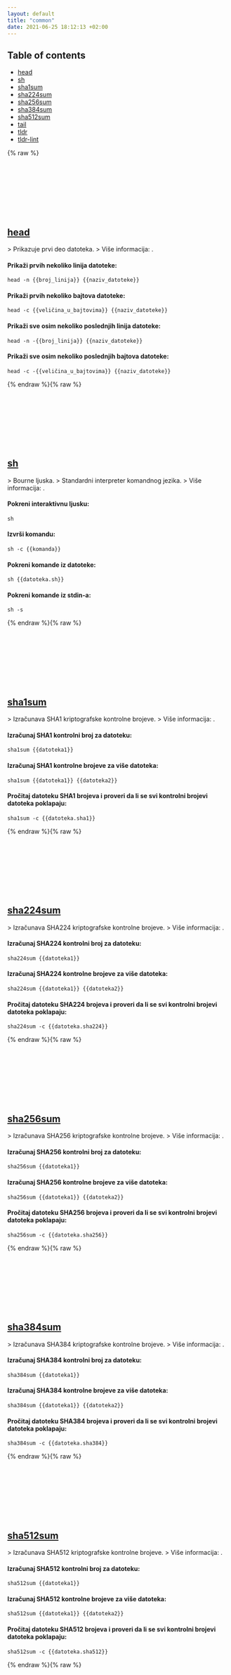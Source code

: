 ```yaml
---
layout: default
title: "common"
date: 2021-06-25 18:12:13 +02:00
---
```

## Table of contents
* <a href="#head">head</a>
* <a href="#sh">sh</a>
* <a href="#sha1sum">sha1sum</a>
* <a href="#sha224sum">sha224sum</a>
* <a href="#sha256sum">sha256sum</a>
* <a href="#sha384sum">sha384sum</a>
* <a href="#sha512sum">sha512sum</a>
* <a href="#tail">tail</a>
* <a href="#tldr">tldr</a>
* <a href="#tldr-lint">tldr-lint</a>

{% raw %}
<h2 id="head">
  <a href="/sh/common/head.html">head</a> <a href="#head"><svg class="icon">
    <use href="/assets/images/unicode_sprite.svg#link" />
  </svg></a>
</h2>
> Prikazuje prvi deo datoteka.
> Više informacija: <https://www.gnu.org/software/coreutils/head>.

#### Prikaži prvih nekoliko linija datoteke:
```shell
head -n {{broj_linija}} {{naziv_datoteke}}
```
#### Prikaži prvih nekoliko bajtova datoteke:
```shell
head -c {{veličina_u_bajtovima}} {{naziv_datoteke}}
```
#### Prikaži sve osim nekoliko poslednjih linija datoteke:
```shell
head -n -{{broj_linija}} {{naziv_datoteke}}
```
#### Prikaži sve osim nekoliko poslednjih bajtova datoteke:
```shell
head -c -{{veličina_u_bajtovima}} {{naziv_datoteke}}
```
{% endraw %}{% raw %}
<h2 id="sh">
  <a href="/sh/common/sh.html">sh</a> <a href="#sh"><svg class="icon">
    <use href="/assets/images/unicode_sprite.svg#link" />
  </svg></a>
</h2>
> Bourne ljuska.
> Standardni interpreter komandnog jezika.
> Više informacija: <https://manned.org/sh>.

#### Pokreni interaktivnu ljusku:
```shell
sh
```
#### Izvrši komandu:
```shell
sh -c {{komanda}}
```
#### Pokreni komande iz datoteke:
```shell
sh {{datoteka.sh}}
```
#### Pokreni komande iz stdin-a:
```shell
sh -s
```
{% endraw %}{% raw %}
<h2 id="sha1sum">
  <a href="/sh/common/sha1sum.html">sha1sum</a> <a href="#sha1sum"><svg class="icon">
    <use href="/assets/images/unicode_sprite.svg#link" />
  </svg></a>
</h2>
> Izračunava SHA1 kriptografske kontrolne brojeve.
> Više informacija: <https://www.gnu.org/software/coreutils/sha1sum>.

#### Izračunaj SHA1 kontrolni broj za datoteku:
```shell
sha1sum {{datoteka1}}
```
#### Izračunaj SHA1 kontrolne brojeve za više datoteka:
```shell
sha1sum {{datoteka1}} {{datoteka2}}
```
#### Pročitaj datoteku SHA1 brojeva i proveri da li se svi kontrolni brojevi datoteka poklapaju:
```shell
sha1sum -c {{datoteka.sha1}}
```
{% endraw %}{% raw %}
<h2 id="sha224sum">
  <a href="/sh/common/sha224sum.html">sha224sum</a> <a href="#sha224sum"><svg class="icon">
    <use href="/assets/images/unicode_sprite.svg#link" />
  </svg></a>
</h2>
> Izračunava SHA224 kriptografske kontrolne brojeve.
> Više informacija: <https://www.gnu.org/software/coreutils/manual/html_node/sha2-utilities.html>.

#### Izračunaj SHA224 kontrolni broj za datoteku:
```shell
sha224sum {{datoteka1}}
```
#### Izračunaj SHA224 kontrolne brojeve za više datoteka:
```shell
sha224sum {{datoteka1}} {{datoteka2}}
```
#### Pročitaj datoteku SHA224 brojeva i proveri da li se svi kontrolni brojevi datoteka poklapaju:
```shell
sha224sum -c {{datoteka.sha224}}
```
{% endraw %}{% raw %}
<h2 id="sha256sum">
  <a href="/sh/common/sha256sum.html">sha256sum</a> <a href="#sha256sum"><svg class="icon">
    <use href="/assets/images/unicode_sprite.svg#link" />
  </svg></a>
</h2>
> Izračunava SHA256 kriptografske kontrolne brojeve.
> Više informacija: <https://www.gnu.org/software/coreutils/manual/html_node/sha2-utilities.html>.

#### Izračunaj SHA256 kontrolni broj za datoteku:
```shell
sha256sum {{datoteka1}}
```
#### Izračunaj SHA256 kontrolne brojeve za više datoteka:
```shell
sha256sum {{datoteka1}} {{datoteka2}}
```
#### Pročitaj datoteku SHA256 brojeva i proveri da li se svi kontrolni brojevi datoteka poklapaju:
```shell
sha256sum -c {{datoteka.sha256}}
```
{% endraw %}{% raw %}
<h2 id="sha384sum">
  <a href="/sh/common/sha384sum.html">sha384sum</a> <a href="#sha384sum"><svg class="icon">
    <use href="/assets/images/unicode_sprite.svg#link" />
  </svg></a>
</h2>
> Izračunava SHA384 kriptografske kontrolne brojeve.
> Više informacija: <https://www.gnu.org/software/coreutils/manual/html_node/sha2-utilities.html>.

#### Izračunaj SHA384 kontrolni broj za datoteku:
```shell
sha384sum {{datoteka1}}
```
#### Izračunaj SHA384 kontrolne brojeve za više datoteka:
```shell
sha384sum {{datoteka1}} {{datoteka2}}
```
#### Pročitaj datoteku SHA384 brojeva i proveri da li se svi kontrolni brojevi datoteka poklapaju:
```shell
sha384sum -c {{datoteka.sha384}}
```
{% endraw %}{% raw %}
<h2 id="sha512sum">
  <a href="/sh/common/sha512sum.html">sha512sum</a> <a href="#sha512sum"><svg class="icon">
    <use href="/assets/images/unicode_sprite.svg#link" />
  </svg></a>
</h2>
> Izračunava SHA512 kriptografske kontrolne brojeve.
> Više informacija: <https://www.gnu.org/software/coreutils/manual/html_node/sha2-utilities.html>.

#### Izračunaj SHA512 kontrolni broj za datoteku:
```shell
sha512sum {{datoteka1}}
```
#### Izračunaj SHA512 kontrolne brojeve za više datoteka:
```shell
sha512sum {{datoteka1}} {{datoteka2}}
```
#### Pročitaj datoteku SHA512 brojeva i proveri da li se svi kontrolni brojevi datoteka poklapaju:
```shell
sha512sum -c {{datoteka.sha512}}
```
{% endraw %}{% raw %}
<h2 id="tail">
  <a href="/sh/common/tail.html">tail</a> <a href="#tail"><svg class="icon">
    <use href="/assets/images/unicode_sprite.svg#link" />
  </svg></a>
</h2>
> Prikazuje krajnji deo datoteke.
> Više informacija: <https://www.gnu.org/software/coreutils/tail>.

#### Prikaži poslednjih 'broj' linija u datoteci:
```shell
tail -n {{broj}} {{datoteka}}
```
#### Prikaži celu datoteku od linije 'broj':
```shell
tail -n +{{broj}} {{datoteka}}
```
#### Prikaži poslednjih 'broj' bajtova u datoteci:
```shell
tail -c {{broj}} {{datoteka}}
```
#### Čitaj datoteku sve do `Ctrl + C`:
```shell
tail -f {{datoteka}}
```
#### Čitaj datoteku sve do `Ctrl + C`, čak i kad je datoteka rotirana:
```shell
tail -F {{datoteka}}
```
{% endraw %}{% raw %}
<h2 id="tldr-lint">
  <a href="/sh/common/tldr-lint.html">tldr-lint</a> <a href="#tldr-lint"><svg class="icon">
    <use href="/assets/images/unicode_sprite.svg#link" />
  </svg></a>
</h2>
> Lintuje i formatira tldr stranice.
> Više informacija: <https://github.com/tldr-pages/tldr-lint>.

#### Lintuj sve stranice:
```shell
tldr-lint {{direktorijum_stranica}}
```
#### Formatiraj određenu stranicu u stdout:
```shell
tldr-lint --format {{stranica.md}}
```
#### Formatiraj sve stranice na njihovom mestu:
```shell
tldr-lint --format --in-place {{direktorijum_stranica}}
```
{% endraw %}{% raw %}
<h2 id="tldr">
  <a href="/sh/common/tldr.html">tldr</a> <a href="#tldr"><svg class="icon">
    <use href="/assets/images/unicode_sprite.svg#link" />
  </svg></a>
</h2>
> Pojednostavljene man stranice.
> Više informacija: <https://tldr.sh>.

#### Prikaži tipičnu upotrebu komande (pomoć: ovako ste stigli ovde!):
```shell
tldr {{komanda}}
```
#### Prikaži tar tldr stranicu za Linux:
```shell
tldr -p {{linux}} {{tar}}
```
#### Prikaži pomoć za Git potkomandu:
```shell
tldr {{git-checkout}}
```
{% endraw %}